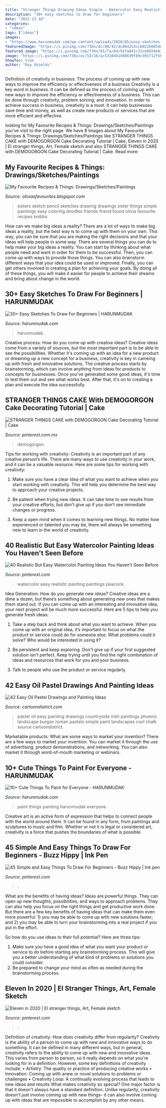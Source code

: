 ```yaml
---
title: "Stranger Things Drawing Ideas Simple - Watercolor Easy Realistic Painting Paintings Peacock"
description: "30+ easy sketches to draw for beginners"
date: "2022-12-18"
categories:
- "ideas"
tags: ["ideas"]
images:
- "https://www.harunmudak.com/wp-content/uploads/2020/05/easy-sketches-draws-3-610x1024.jpg"
featuredImage: "https://i.pinimg.com/736x/dc/88/42/dc884253ccb022b085d61f3157dea93e.jpg"
featured_image: "https://i.pinimg.com/736x/91/fa/84/91fa841c31ce0d24e836eaaf3f02ab07.jpg"
image: "https://i.pinimg.com/736x/ac/53/16/ac53164b1508639f89c391f12f564759.jpg"
ShowToc: true
author: "Ray Shields"
---
```



Definition of creativity in business: The process of coming up with new ways to improve the efficiency or effectiveness of a business
Creativity is a key word in business. It can be defined as the process of coming up with new ways to improve the efficiency or effectiveness of a business. This can be done through creativity, problem solving, and innovation. 
In order to achieve success in business, creativity is a must. It can help businesses save time and money, as well as create new products or services that are more efficient and effective.

	

		
looking for My Favourite Recipes &amp; Things: Drawings/Sketches/Paintings you've visit to the right page. We have 8 Images about My Favourite Recipes &amp; Things: Drawings/Sketches/Paintings like STRANGER THINGS CAKE with DEMOGORGON Cake Decorating Tutorial | Cake, Eleven in 2020 | El stranger things, Art, Female sketch and also STRANGER THINGS CAKE with DEMOGORGON Cake Decorating Tutorial | Cake. Read more:
		
    
## My Favourite Recipes &amp; Things: Drawings/Sketches/Paintings

<img loading=lazy src="http://2.bp.blogspot.com/-TiBi9aZa8YE/Tt87oDvJslI/AAAAAAAAArY/jhj6Pg2RgOs/s1600/blog2.jpg" onerror="this.onerror=null;this.src='https://tse2.mm.bing.net/th?id=OIP.OniQWfxYeGh9yptXuvHOmwHaKd&amp;pid=15.1';" alt="My Favourite Recipes &amp; Things: Drawings/Sketches/Paintings">

_Source: oliviasfavourites.blogspot.com_

>sisters sketch pencil sketches drawing drawings sister things simple paintings easy coloring doodles friends friend found olivia favourite recipes knibbs. 

	

How can we make big ideas a reality?
There are a lot of ways to make big ideas a reality, but the best way is to come up with them on your own. This way, you can be sure that you are making the right decisions and that your ideas will help people in some way. There are several things you can do to help make your big ideas a reality. You can start by thinking about what people need and want in order for them to be successful. Then, you can come up with ways to provide those things. You can also brainstorm different ways that your idea could be used or improved. Finally, you can get others involved in creating a plan for achieving your goals. By doing all of these things, you will make it easier for people to achieve their dreams and bring about change in the world.

    
## 30+ Easy Sketches To Draw For Beginners | HARUNMUDAK

<img loading=lazy src="https://www.harunmudak.com/wp-content/uploads/2020/05/easy-sketches-draws-3-610x1024.jpg" onerror="this.onerror=null;this.src='https://tse3.mm.bing.net/th?id=OIP.g_WKDEL6SFFtQdP0VLlnyAHaMb&amp;pid=15.1';" alt="30+ Easy Sketches To Draw For Beginners | HARUNMUDAK">

_Source: harunmudak.com_

>harunmudak. 

	

Creative process: How do you come up with creative ideas?
Creative ideas come from a variety of sources, but the most important part is to be able to see the possibilities. Whether it's coming up with an idea for a new product or dreaming up a new concept for a business, creativity is key in cameing up with fresh and innovative solutions. The creative process starts by brainstorming, which can involve anything from ideas for products to concepts for businesses. Once you've generated some good ideas, it's time to test them out and see what works best. After that, it's on to creating a plan and execute the idea successfully.

    
## STRANGER THINGS CAKE With DEMOGORGON Cake Decorating Tutorial | Cake

<img loading=lazy src="https://i.pinimg.com/736x/ac/53/16/ac53164b1508639f89c391f12f564759.jpg" onerror="this.onerror=null;this.src='https://tse2.mm.bing.net/th?id=OIP.SFxiG1ds2YhT8dyoj37kPAHaNK&amp;pid=15.1';" alt="STRANGER THINGS CAKE with DEMOGORGON Cake Decorating Tutorial | Cake">

_Source: pinterest.com.mx_

>demogorgon. 

	

Tips for working with creativity:
Creativity is an important part of any creative person’s life. There are many ways to use creativity in your work, and it can be a valuable resource. Here are some tips for working with creativity:
1. Make sure you have a clear idea of what you want to achieve when you start working with creativity. This will help you determine the best way to approach your creative projects.

2. Be patient when trying new ideas. It can take time to see results from your creative efforts, but don’t give up if you don’t see immediate changes or progress.

3. Keep a open mind when it comes to learning new things. No matter how experienced or talented you may be, there will always be something new to learn in the world of creativity.


    
## 40 Realistic But Easy Watercolor Painting Ideas You Haven&#039;t Seen Before

<img loading=lazy src="https://i.pinimg.com/736x/91/fa/84/91fa841c31ce0d24e836eaaf3f02ab07.jpg" onerror="this.onerror=null;this.src='https://tse2.mm.bing.net/th?id=OIP.A71uhKQYtVpkEFLH_bKTmwHaNC&amp;pid=15.1';" alt="40 Realistic But Easy Watercolor Painting Ideas You Haven&#039;t Seen Before">

_Source: pinterest.com_

>watercolor easy realistic painting paintings peacock. 

	

Idea Generation: How do you generate new ideas?
Creative ideas are a dime a dozen, but there’s something about generating new ones that makes them stand out. If you can come up with an interesting and innovative idea, your next project will be much more successful. Here are 5 tips to help you generate fresh ideas:
1. Take a step back and think about what you want to achieve. When you come up with an original idea, it’s important to focus on what the product or service could do for someone else. What problems could it solve? Who would be interested in using it?

2. Be persistent and keep exploring. Don't give up if your first suggested solution isn't perfect. Keep trying until you find the right combination of ideas and resources that work for you and your business.

3. Talk to people who use the product or service regularly.

    
## 42 Easy Oil Pastel Drawings And Painting Ideas

<img loading=lazy src="http://www.cartoondistrict.com/wp-content/uploads/2017/06/Easy-Oil-Pastel-Drawings-and-Painting-Ideas2.jpg" onerror="this.onerror=null;this.src='https://tse2.mm.bing.net/th?id=OIP.Mk6e6DNGFb5-vu3nWvO4KAHaLd&amp;pid=15.1';" alt="42 Easy Oil Pastel Drawings and Painting Ideas">

_Source: cartoondistrict.com_

>pastel oil easy painting drawings countryside irish paintings phoenix landscape burgan roman pastels simple paint landscapes cool chalk source cartoondistrict. 

	

Marketable products: What are some ways to market your invention?
There are a few ways to market your invention. You can market it through the use of advertising, product demonstrations, and networking. You can also market it through word-of-mouth marketing or webinars.

    
## 10+ Cute Things To Paint For Everyone - HARUNMUDAK

<img loading=lazy src="https://harunmudak.com/wp-content/uploads/2020/07/cute-painting-10-576x1024.jpg" onerror="this.onerror=null;this.src='https://tse3.mm.bing.net/th?id=OIP.5-_hLUA3Yf8mMZJwIyLh2wHaNK&amp;pid=15.1';" alt="10+ Cute Things To Paint for Everyone - HARUNMUDAK">

_Source: harunmudak.com_

>paint things painting harunmudak everyone. 

	

Creative art is an active form of expression that helps to connect people with the world around them. It can be found in any form, from paintings and sculptures to music and film. Whether or not it is legal or considered art, creativity is a force that pushes the boundaries of what is possible.

    
## 45 Simple And Easy Things To Draw For Beginners - Buzz Hippy | Ink Pen

<img loading=lazy src="https://i.pinimg.com/736x/55/1f/41/551f41a81b5ddcae9c584c1352f8bf50.jpg" onerror="this.onerror=null;this.src='https://tse3.mm.bing.net/th?id=OIP.0xETpSUDEx37hEksHx7_UwHaKf&amp;pid=15.1';" alt="45 Simple and Easy Things To Draw For Beginners - Buzz Hippy | Ink pen">

_Source: pinterest.com_

>. 

	

What are the benefits of having ideas?
Ideas are powerful things. They can open up new thoughts, possibilities, and ways to approach problems. They can also help you focus on the right things and get productive work done.
But there are a few key benefits of having ideas that can make them even more powerful: 1) you may be able to come up with new solutions faster; and 2) you may be able to turn your brainstorming into a real project if you put in the effort.

So how do you use ideas to their full potential? Here are three tips: 
1) Make sure you have a good idea of what you want your product or service to do before starting any brainstorming process. This will give you a better understanding of what kind of problems or solutions you could consider. 
2) Be prepared to change your mind as often as needed during the brainstorming process.

    
## Eleven In 2020 | El Stranger Things, Art, Female Sketch

<img loading=lazy src="https://i.pinimg.com/736x/dc/88/42/dc884253ccb022b085d61f3157dea93e.jpg" onerror="this.onerror=null;this.src='https://tse3.mm.bing.net/th?id=OIP.oRKpg5ywbvWXRnj4jxBhUQHaJ3&amp;pid=15.1';" alt="Eleven in 2020 | El stranger things, Art, Female sketch">

_Source: pinterest.com_

>. 

	

Definition of creativity: How does creativity differ from regularity?
Creativity is the ability of a person to come up with new and innovative ways to do something. It can be defined in many different ways, but in general, creativity refers to the ability to come up with new and innovative ideas. This varies from person to person, so it really depends on what you're looking for in a definition. However, some key definitions of creativity include: • Artistry: The quality or practice of producing creative works • Innovation: Coming up with anew or novel solutions to problems or challenges • Creativity Loop: A continually evolving process that leads to new ideas and results 
What makes creativity so special? One major factor is that it doesn't always have a standard definition. Unlike regularity, creativity doesn't just involve coming up with new things- it can also involve coming up with ideas that are impossible to accomplish by any other means.

